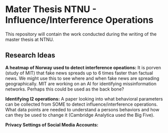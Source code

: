 # Mater Thesis NTNU - Influence/Interference Operations
This repository will contain the work conducted during the writing of the master thesis at NTNU. 

## Research Ideas
**A heatmap of Norway used to detect interference opeations:** It is porven (study of MIT) that fake news spreads up to 6 times faster than factual news. We might use this to see where and when fake news are spreading geographically. MIT are working on an AI for identifying missinformation networks. Perhaps this could be used as the back bone? 

**Identifying I2 operations:** A paper looking into what behavioral parameters can be collected from SOME to detect influence/interference operations. What data points are needed to understand a persons behaviors and how can they be used to change it (Cambridge Analytica used the Big Five). 

**Privacy Settings of Social Media Accounts:**
